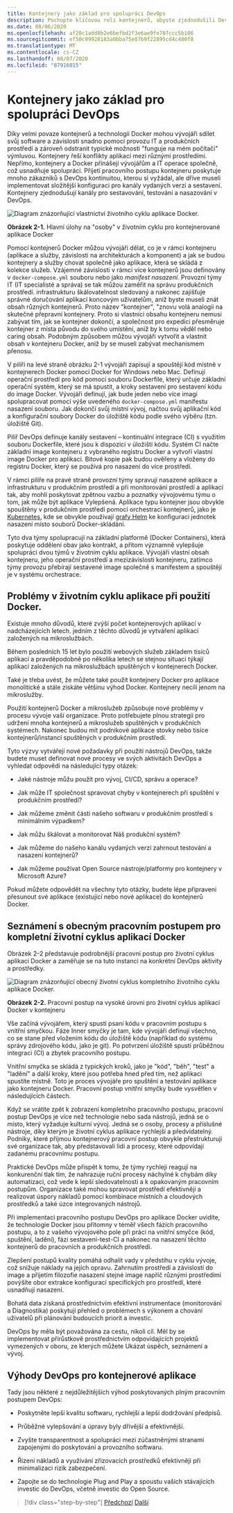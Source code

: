 ```yaml
---
title: Kontejnery jako základ pro spolupráci DevOps
description: Pochopte klíčovou roli kontejnerů, abyste zjednodušili DevOps.
ms.date: 08/06/2020
ms.openlocfilehash: af28c1add8b2e6befbd2f3e6ae9fe707ccc5b106
ms.sourcegitcommit: ef50c99928183a0bba75e07b9f22895cd4c480f8
ms.translationtype: MT
ms.contentlocale: cs-CZ
ms.lasthandoff: 08/07/2020
ms.locfileid: "87916015"
---
```

# <a name="containers-as-the-foundation-for-devops-collaboration"></a>Kontejnery jako základ pro spolupráci DevOps

Díky velmi povaze kontejnerů a technologii Docker mohou vývojáři sdílet svůj software a závislosti snadno pomocí provozu IT a produkčních prostředí a zároveň odstranit typické možnosti "funguje na mém počítači" výmluvou. Kontejnery řeší konflikty aplikací mezi různými prostředími. Nepřímo, kontejnery a Docker přinášejí vývojářům a IT operace společně, což usnadňuje spolupráci. Přijetí pracovního postupu kontejneru poskytuje mnoho zákazníků s DevOps kontinuitou, kterou si vyžádal, ale dříve museli implementovat složitější konfiguraci pro kanály vydaných verzí a sestavení. Kontejnery zjednodušují kanály pro sestavování, testování a nasazování v DevOps.

![Diagram znázorňující vlastnictví životního cyklu aplikace Docker.](./media/containers-foundation-for-devops-collaboration/persona-workloads-docker-container-lifecycle.png)

**Obrázek 2-1.** Hlavní úlohy na "osoby" v životním cyklu pro kontejnerované aplikace Docker

Pomocí kontejnerů Docker můžou vývojáři dělat, co je v rámci kontejneru (aplikace a služby, závislosti na architekturách a komponent) a jak se budou kontejnery a služby chovat společně jako aplikace, která se skládá z kolekce služeb. Vzájemné závislosti v rámci více kontejnerů jsou definovány v `docker-compose.yml` souboru nebo jako *manifest nasazení*. Provozní týmy IT (IT specialisté a správa) se tak můžou zaměřit na správu produkčních prostředí. infrastrukturu škálovatelnost sledovaný a nakonec zajišťuje správné doručování aplikací koncovým uživatelům, aniž byste museli znát obsah různých kontejnerů. Proto název "kontejner", "znovu volá analogii na skutečné přepravní kontejnery. Proto si vlastníci obsahu kontejneru nemusí zabývat tím, jak se kontejner dokončí, a společnost pro expedici přesměruje kontejner z místa původu do svého umístění, aniž by k tomu věděl nebo caring obsah. Podobným způsobem můžou vývojáři vytvořit a vlastnit obsah v kontejneru Docker, aniž by se museli zabývat mechanismem přenosu.

V pilíři na levé straně obrázku 2-1 vývojáři zapisují a spouštějí kód místně v kontejnerech Docker pomocí Docker for Windows nebo Mac. Definují operační prostředí pro kód pomocí souboru Dockerfile, který určuje základní operační systém, který se má spustit, a kroky sestavení pro sestavení kódu do image Docker. Vývojáři definují, jak bude jeden nebo více imagí spolupracovat pomocí výše uvedeného `docker-compose.yml` manifestu nasazení souboru. Jak dokončí svůj místní vývoj, načtou svůj aplikační kód a konfigurační soubory Docker do úložiště kódu podle svého výběru (tzn. úložiště Git).

Pilíř DevOps definuje kanály sestavení – kontinuální integrace (CI) s využitím souboru Dockerfile, které jsou k dispozici v úložišti kódu. Systém CI načte základní image kontejneru z vybraného registru Docker a vytvoří vlastní image Docker pro aplikaci. Bitové kopie pak budou ověřeny a vloženy do registru Docker, který se používá pro nasazení do více prostředí.

V rámci pilíře na pravé straně provozní týmy spravují nasazené aplikace a infrastrukturu v produkčním prostředí a při monitorování prostředí a aplikací tak, aby mohli poskytovat zpětnou vazbu a poznatky vývojovému týmu o tom, jak může být aplikace Vylepšená. Aplikace typu kontejner jsou obvykle spouštěny v produkčním prostředí pomocí orchestrací kontejnerů, jako je [Kubernetes](https://kubernetes.io/), kde se obvykle používají [grafy Helm](https://helm.sh/) ke konfiguraci jednotek nasazení místo souborů Docker-skládání.

Tyto dva týmy spolupracují na základní platformě (Docker Containers), která poskytuje oddělení obav jako kontrakt, a přitom významně vylepšuje spolupráci dvou týmů v životním cyklu aplikace. Vývojáři vlastní obsah kontejneru, jeho operační prostředí a mezizávislosti kontejneru, zatímco týmy provozu přebírají sestavené image společně s manifestem a spouštějí je v systému orchestrace.

## <a name="challenges-in-the-application-life-cycle-when-using-docker"></a>Problémy v životním cyklu aplikace při použití Docker.

Existuje mnoho důvodů, které zvýší počet kontejnerových aplikací v nadcházejících letech. jedním z těchto důvodů je vytváření aplikací založených na mikroslužbách.

Během posledních 15 let bylo použití webových služeb základem tisíců aplikací a pravděpodobně po několika letech se stejnou situaci týkají aplikací založených na mikroslužbách spuštěných v kontejnerech Docker.

Také je třeba uvést, že můžete také použít kontejnery Docker pro aplikace monolitické a stále získáte většinu výhod Docker. Kontejnery necílí jenom na mikroslužby.

Použití kontejnerů Docker a mikroslužeb způsobuje nové problémy v procesu vývoje vaší organizace. Proto potřebujete plnou strategii pro udržení mnoha kontejnerů a mikroslužeb spuštěných v produkčních systémech. Nakonec budou mít podnikové aplikace stovky nebo tisíce kontejnerů/instancí spuštěných v produkčním prostředí.

Tyto výzvy vytvářejí nové požadavky při použití nástrojů DevOps, takže budete muset definovat nové procesy ve svých aktivitách DevOps a vyhledat odpovědi na následující typy otázek:

- Jaké nástroje můžu použít pro vývoj, CI/CD, správu a operace?

- Jak může IT společnost spravovat chyby v kontejnerech při spuštění v produkčním prostředí?

- Jak můžeme změnit části našeho softwaru v produkčním prostředí s minimálním výpadkem?

- Jak můžu škálovat a monitorovat Náš produkční systém?

- Jak můžeme do našeho kanálu vydaných verzí zahrnout testování a nasazení kontejnerů?

- Jak můžeme používat Open Source nástroje/platformy pro kontejnery v Microsoft Azure?

Pokud můžete odpovědět na všechny tyto otázky, budete lépe připraveni přesunout své aplikace (existující nebo nové aplikace) do kontejnerů Docker.

## <a name="introduction-to-a-generic-end-to-end-docker-application-life-cycle-workflow"></a>Seznámení s obecným pracovním postupem pro kompletní životní cyklus aplikací Docker

Obrázek 2-2 představuje podrobnější pracovní postup pro životní cyklus aplikací Docker a zaměřuje se na tuto instanci na konkrétní DevOps aktivity a prostředky.

![Diagram znázorňující obecný životní cyklus kompletního životního cyklu aplikace Docker.](./media/containers-foundation-for-devops-collaboration/generic-end-to-enddpcker-app-life-cycle.png)

**Obrázek 2-2.** Pracovní postup na vysoké úrovni pro životní cyklus aplikací Docker v kontejneru

Vše začíná vývojářem, který spustí psaní kódu v pracovním postupu s vnitřní smyčkou. Fáze Inner smyčky je tam, kde vývojáři definují všechno, co se stane před vložením kódu do úložiště kódu (například do systému správy zdrojového kódu, jako je git). Po potvrzení úložiště spustí průběžnou integraci (CI) a zbytek pracovního postupu.

Vnitřní smyčka se skládá z typických kroků, jako je "kód", "běh", "test" a "ladění" a další kroky, které jsou potřeba hned před tím, než aplikaci spustíte místně. Toto je proces vývojáře pro spuštění a testování aplikace jako kontejneru Docker. Pracovní postup vnitřní smyčky bude vysvětlen v následujících částech.

Když se vrátíte zpět k zobrazení kompletního pracovního postupu, pracovní postup DevOps je více než technologie nebo sada nástrojů, jedná se o místo, který vyžaduje kulturní vývoj. Jedná se o osoby, procesy a příslušné nástroje, díky kterým je životní cyklus aplikace rychlejší a předvídatelný. Podniky, které přijmou kontejnerový pracovní postup obvykle přestrukturují své organizace tak, aby představovali lidi a procesy, které odpovídají zadanému pracovnímu postupu.

Praktické DevOps může přispět k tomu, že týmy rychleji reagují na konkurenční tlak tím, že nahrazuje ruční procesy náchylné k chybám díky automatizaci, což vede k lepší sledovatelnosti a k opakovaným pracovním postupům. Organizace také mohou spravovat prostředí efektivněji a realizovat úspory nákladů pomocí kombinace místních a cloudových prostředků a také úzce integrovaných nástrojů.

Při implementaci pracovního postupu DevOps pro aplikace Docker uvidíte, že technologie Docker jsou přítomny v téměř všech fázích pracovního postupu, a to z vašeho vývojového pole při práci na vnitřní smyčce (kód, spuštění, ladění), fázi sestavení-test-CI a nakonec na nasazení těchto kontejnerů do pracovních a produkčních prostředí.

Zlepšení postupů kvality pomáhá odhalit vady v předstihu v cyklu vývoje, což snižuje náklady na jejich opravu. Zahrnutím prostředí a závislostí do image a přijetím filozofie nasazení stejné image napříč různými prostředími povýšíte obor extrakce konfigurací specifických pro prostředí, které usnadňují nasazení.

Bohatá data získaná prostřednictvím efektivní instrumentace (monitorování a Diagnostika) poskytují přehled o problémech s výkonem a chování uživatelů při plánování budoucích priorit a investic.

DevOps by měla být považována za cestu, nikoli cíl. Měl by se implementovat přírůstkově prostřednictvím odpovídajících projektů vymezených v oboru, ze kterých můžete Ukázat úspěch, seznámení a vývoj.

## <a name="benefits-of-devops-for-containerized-applications"></a>Výhody DevOps pro kontejnerové aplikace

Tady jsou některé z nejdůležitějších výhod poskytovaných plným pracovním postupem DevOps:

- Poskytněte lepší kvalitu softwaru, rychlejší a lepší dodržování předpisů.

- Průběžné vylepšování a úpravy byly dřívější a efektivnější.

- Zvyšte transparentnost a spolupráci mezi zúčastněnými stranami zapojenými do poskytování a provozního softwaru.

- Řízení nákladů a využívání zřizovacích prostředků efektivněji při minimalizaci rizik zabezpečení.

- Zapojte se do technologie Plug and Play a spoustu vašich stávajících investic do DevOps, včetně investic do Open Source.

>[!div class="step-by-step"]
>[Předchozí](index.md) 
> [Další](../Microsoft-platform-tools-containerized-apps/index.md)
